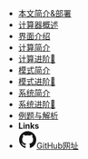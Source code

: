- [本文简介&部署](introduction)
- [计算器概述](overview)
- [界面介绍](interface)
- [计算简介](calc)
- [计算进阶🚀](calc_pro)
- [模式简介](mod)
- [模式进阶🚀](mod_pro)
- [系统简介](sys)
- [系统进阶🚀](sys_pro)
- [例题与解析](examples)
- **Links**
- [![Github](assets/img/github.svg)GitHub网址](https://github.com/Howardzhangdqs/fx-991CN-X-Usage)